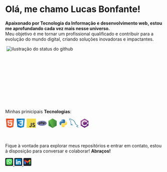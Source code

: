 <h1>Olá, me chamo Lucas Bonfante!</h1>

**Apaixonado por Tecnologia da Informação e desenvolvimento web, estou me aprofundando cada vez mais nesse universo.**<br>
Meu objetivo é me tornar um profissional qualificado e contribuir para a evolução do mundo digital, criando soluções inovadoras e impactantes.

<img align='right' src="https://github-readme-stats.vercel.app/api?username=bonfantelucas&show_icons=true&title_color=002333&text_color=159A9C&icon_color=002333&bg_color=B4BEC9&cache_seconds=2300" alt="ilustração do status do github" width="500" height="200">

Minhas prinicipais **Tecnologias**:
<p align="left">
  <img src="https://raw.githubusercontent.com/devicons/devicon/master/icons/html5/html5-original.svg" alt="HTML5" width="30" height="30"/>
  <img src="https://raw.githubusercontent.com/devicons/devicon/master/icons/css3/css3-original.svg" alt="CSS3" width="30" height="30"/>
  <img src="https://raw.githubusercontent.com/devicons/devicon/master/icons/javascript/javascript-original.svg" alt="JavaScript" width="30" height="30"/>
  <img src="https://raw.githubusercontent.com/devicons/devicon/master/icons/php/php-original.svg" alt="PHP" width="30" height="30"/>
  <img src="https://raw.githubusercontent.com/devicons/devicon/master/icons/nodejs/nodejs-original.svg" alt="Node.js" width="30" height="30"/>
  <img src="https://raw.githubusercontent.com/devicons/devicon/master/icons/python/python-original.svg" alt="Python" width="30" height="30"/>
  <img src="https://raw.githubusercontent.com/devicons/devicon/master/icons/mysql/mysql-original.svg" alt="MySQL" width="30" height="30"/>
  <img src="https://raw.githubusercontent.com/devicons/devicon/master/icons/csharp/csharp-original.svg" alt="C#" width="30" height="30"/>
</p>
<br>

Fique à vontade para explorar meus repositórios e entrar em contato, estou à disposição para conversar e colaborar! **Abraços!**
<p align="left">
  <a href="https://wa.me/5514991053123">
    <img alt="Whatsapp" height="25" width="25" src="https://github.com/gui-bus/TechIcons/blob/main/Dark/Whatsapp.svg">
  </a>
  <a href="[Link]">
    <img alt="Linkedin" height="25" width="25" src="https://github.com/gui-bus/TechIcons/blob/main/Dark/Linkedin.svg">
  </a>
  <a href="mailto:lucas.bonfante.jau@gmail.com">
    <img alt="Gmail" height="25" width="25" src="https://github.com/gui-bus/TechIcons/blob/main/Dark/Gmail.svg">
  </a>
</p>
